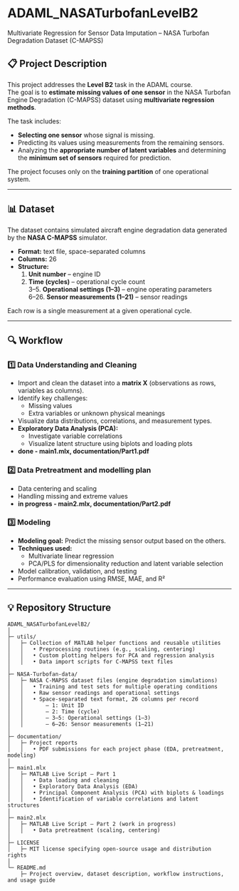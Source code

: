 # ADAML_NASATurbofanLevelB2
Multivariate Regression for Sensor Data Imputation – NASA Turbofan Degradation Dataset (C-MAPSS)

## 📋 Project Description
This project addresses the **Level B2** task in the ADAML course.  
The goal is to **estimate missing values of one sensor** in the NASA Turbofan Engine Degradation (C-MAPSS) dataset using **multivariate regression methods**.

The task includes:
- **Selecting one sensor** whose signal is missing.
- Predicting its values using measurements from the remaining sensors.
- Analyzing the **appropriate number of latent variables** and determining the **minimum set of sensors** required for prediction.

The project focuses only on the **training partition** of one operational system.

---

## 📊 Dataset
The dataset contains simulated aircraft engine degradation data generated by the **NASA C-MAPSS** simulator.

- **Format:** text file, space-separated columns  
- **Columns:** 26  
- **Structure:**
  1. **Unit number** – engine ID  
  2. **Time (cycles)** – operational cycle count  
  3–5. **Operational settings (1–3)** – engine operating parameters  
  6–26. **Sensor measurements (1–21)** – sensor readings  

Each row is a single measurement at a given operational cycle.

---

## 🔍 Workflow

### 1️⃣ Data Understanding and Cleaning
- Import and clean the dataset into a **matrix X** (observations as rows, variables as columns).
- Identify key challenges:
  - Missing values
  - Extra variables or unknown physical meanings
- Visualize data distributions, correlations, and measurement types.
- **Exploratory Data Analysis (PCA):**
  - Investigate variable correlations
  - Visualize latent structure using biplots and loading plots
- **done - main1.mlx, documentation/Part1.pdf**

### 2️⃣ Data Pretreatment and modelling plan
- Data centering and scaling
- Handling missing and extreme values
- **in progress - main2.mlx, documentation/Part2.pdf**

### 3️⃣ Modeling
- **Modeling goal:** Predict the missing sensor output based on the others.
- **Techniques used:**
  - Multivariate linear regression
  - PCA/PLS for dimensionality reduction and latent variable selection
- Model calibration, validation, and testing
- Performance evaluation using RMSE, MAE, and R²

---

## 💡 Repository Structure

```
ADAML_NASATurbofanLevelB2/
│
├─ utils/
│   ├─ Collection of MATLAB helper functions and reusable utilities
│   │   • Preprocessing routines (e.g., scaling, centering)
│   │   • Custom plotting helpers for PCA and regression analysis
│   │   • Data import scripts for C-MAPSS text files
│
├─ NASA-Turbofan-data/
│   ├─ NASA C-MAPSS dataset files (engine degradation simulations)
│   │   • Training and test sets for multiple operating conditions
│   │   • Raw sensor readings and operational settings
│   │   • Space-separated text format, 26 columns per record
│   │       – 1: Unit ID
│   │       – 2: Time (cycle)
│   │       – 3–5: Operational settings (1–3)
│   │       – 6–26: Sensor measurements (1–21)
│
├─ documentation/
│   ├─ Project reports
│   │   • PDF submissions for each project phase (EDA, pretreatment, modeling)
│
├─ main1.mlx
│   ├─ MATLAB Live Script – Part 1
│   │   • Data loading and cleaning
│   │   • Exploratory Data Analysis (EDA)
│   │   • Principal Component Analysis (PCA) with biplots & loadings
│   │   • Identification of variable correlations and latent structures
│
├─ main2.mlx
│   ├─ MATLAB Live Script – Part 2 (work in progress)
│   │   • Data pretreatment (scaling, centering)
│
├─ LICENSE
│   ├─ MIT license specifying open-source usage and distribution rights
│
└─ README.md
    ├─ Project overview, dataset description, workflow instructions, and usage guide
```
